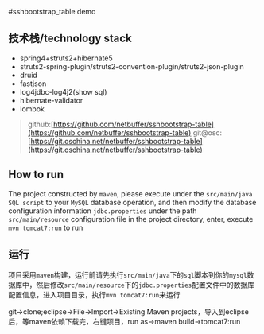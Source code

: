 #sshbootstrap_table demo

## 技术栈/technology stack
* spring4+struts2+hibernate5
* struts2-spring-plugin/struts2-convention-plugin/struts2-json-plugin
* druid
* fastjson
* log4jdbc-log4j2(show sql)
* hibernate-validator
* lombok

> github:[https://github.com/netbuffer/sshbootstrap-table](https://github.com/netbuffer/sshbootstrap-table)
git@osc:[https://git.oschina.net/netbuffer/sshbootstrap-table](https://git.oschina.net/netbuffer/sshbootstrap-table)

## How to run
The project constructed by `maven`, please execute under the `src/main/java` `SQL script` to your `MySQL` database operation, and then modify the database configuration information `jdbc.properties` under the path `src/main/resource` configuration file in the project directory, enter, execute `mvn tomcat7:run` to run

## 运行
项目采用`maven`构建，运行前请先执行`src/main/java`下的`sql`脚本到你的`mysql`数据库中，然后修改`src/main/resource`下的`jdbc.properties`配置文件中的数据库配置信息，进入项目目录，执行`mvn tomcat7:run`来运行

git->clone;eclipse->File->Import->Existing Maven projects，导入到eclipse后，等maven依赖下载完，右键项目，run as->maven build->tomcat7:run